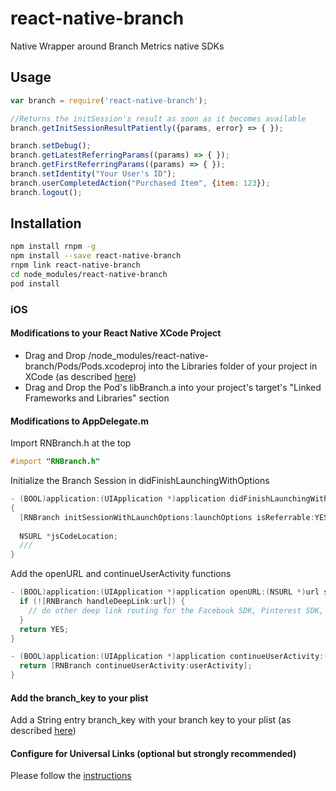 # react-native-branch
Native Wrapper around Branch Metrics native SDKs

## Usage

```js
var branch = require('react-native-branch');

//Returns the initSession's result as soon as it becomes available
branch.getInitSessionResultPatiently({params, error} => { });

branch.setDebug();
branch.getLatestReferringParams((params) => { });
branch.getFirstReferringParams((params) => { });
branch.setIdentity("Your User's ID");
branch.userCompletedAction("Purchased Item", {item: 123});
branch.logout();
```

## Installation

```sh
npm install rnpm -g
npm install --save react-native-branch
rnpm link react-native-branch
cd node_modules/react-native-branch
pod install
```

### iOS

#### Modifications to your React Native XCode Project

- Drag and Drop /node_modules/react-native-branch/Pods/Pods.xcodeproj into the Libraries folder of your project in XCode (as described [here](https://facebook.github.io/react-native/docs/linking-libraries-ios.html#content))
- Drag and Drop the Pod's libBranch.a into your project's target's "Linked Frameworks and Libraries" section



#### Modifications to AppDelegate.m

Import RNBranch.h at the top

```objective-c
#import "RNBranch.h"
```


Initialize the Branch Session in didFinishLaunchingWithOptions

```objective-c
- (BOOL)application:(UIApplication *)application didFinishLaunchingWithOptions:(NSDictionary *)launchOptions
{
  [RNBranch initSessionWithLaunchOptions:launchOptions isReferrable:YES];
  
  NSURL *jsCodeLocation;
  ///
}
```

Add the openURL and continueUserActivity functions

```objective-c
- (BOOL)application:(UIApplication *)application openURL:(NSURL *)url sourceApplication:(NSString *)sourceApplication annotation:(id)annotation {
  if (![RNBranch handleDeepLink:url]) {
    // do other deep link routing for the Facebook SDK, Pinterest SDK, etc
  }
  return YES;
}

- (BOOL)application:(UIApplication *)application continueUserActivity:(NSUserActivity *)userActivity restorationHandler:(void (^)(NSArray *restorableObjects))restorationHandler {
  return [RNBranch continueUserActivity:userActivity];
}
```

#### Add the branch_key to your plist

Add a String entry branch_key with your branch key to your plist (as described [here](https://dev.branch.io/recipes/add_the_sdk/ios/#add-your-branch-key))

#### Configure for Universal Links (optional but strongly recommended)

Please follow the [instructions](https://dev.branch.io/recipes/add_the_sdk/ios/#configure-for-universal-links)
